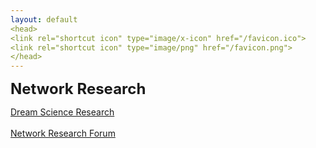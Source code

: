 ```yaml
---
layout: default
<head>
<link rel="shortcut icon" type="image/x-icon" href="/favicon.ico">
<link rel="shortcut icon" type="image/png" href="/favicon.png">
</head>
---
```

<b><font size="5">Network Research</font></b>

[Dream Science Research](/dreamscience)
<br>
<br>
[Network Research Forum](https://network.flarum.cloud)
<br>
<br>

